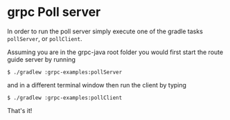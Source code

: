 grpc Poll  server
==============================================

In order to run the poll server simply execute one of the gradle tasks `pollServer`, or `pollClient`.


Assuming you are in the grpc-java root folder you would first start the route guide server
by running

```
$ ./gradlew :grpc-examples:pollServer
```

and in a different terminal window then run the client by typing

```
$ ./gradlew :grpc-examples:pollClient
```

That's it!
